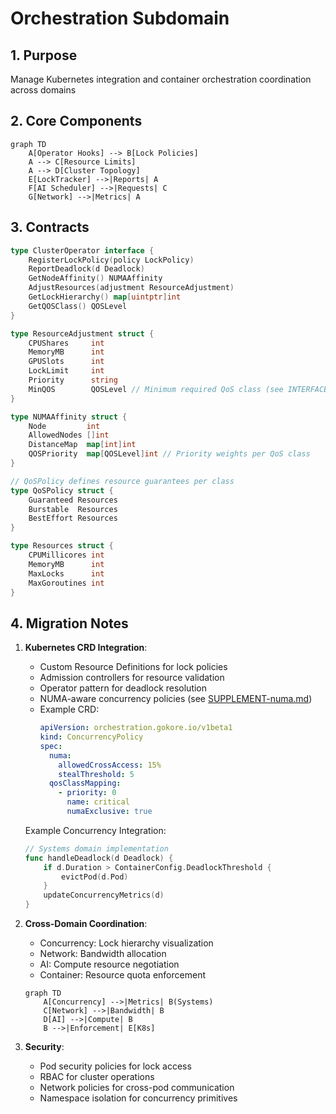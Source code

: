 # Orchestration Subdomain

## 1. Purpose
Manage Kubernetes integration and container orchestration coordination across domains

## 2. Core Components
```mermaid
graph TD
    A[Operator Hooks] --> B[Lock Policies]
    A --> C[Resource Limits]
    A --> D[Cluster Topology]
    E[LockTracker] -->|Reports| A
    F[AI Scheduler] -->|Requests| C
    G[Network] -->|Metrics| A
```

## 3. Contracts
```go
type ClusterOperator interface {
    RegisterLockPolicy(policy LockPolicy)
    ReportDeadlock(d Deadlock) 
    GetNodeAffinity() NUMAAffinity
    AdjustResources(adjustment ResourceAdjustment)
    GetLockHierarchy() map[uintptr]int
    GetQOSClass() QOSLevel
}

type ResourceAdjustment struct {
    CPUShares     int
    MemoryMB      int 
    GPUSlots      int
    LockLimit     int
    Priority      string
    MinQOS        QOSLevel // Minimum required QoS class (see INTERFACES.md)
}

type NUMAAffinity struct {
    Node         int
    AllowedNodes []int
    DistanceMap  map[int]int
    QOSPriority  map[QOSLevel]int // Priority weights per QoS class
}

// QoSPolicy defines resource guarantees per class
type QoSPolicy struct {
    Guaranteed Resources
    Burstable  Resources
    BestEffort Resources
}

type Resources struct {
    CPUMillicores int
    MemoryMB      int
    MaxLocks      int
    MaxGoroutines int
}
```

## 4. Migration Notes
1. **Kubernetes CRD Integration**:
   - Custom Resource Definitions for lock policies
   - Admission controllers for resource validation
   - Operator pattern for deadlock resolution
   - NUMA-aware concurrency policies (see [SUPPLEMENT-numa.md](../../01-Concurrency/01-ConcurrencyCore/SUPPLEMENT-numa.md))
   - Example CRD:
     ```yaml
     apiVersion: orchestration.gokore.io/v1beta1
     kind: ConcurrencyPolicy
     spec:
       numa:
         allowedCrossAccess: 15%
         stealThreshold: 5
       qosClassMapping:
         - priority: 0
           name: critical
           numaExclusive: true
     ```

   Example Concurrency Integration:
   ```go
   // Systems domain implementation
   func handleDeadlock(d Deadlock) {
       if d.Duration > ContainerConfig.DeadlockThreshold {
           evictPod(d.Pod)
       }
       updateConcurrencyMetrics(d)
   }
   ```

2. **Cross-Domain Coordination**:
   - Concurrency: Lock hierarchy visualization
   - Network: Bandwidth allocation
   - AI: Compute resource negotiation
   - Container: Resource quota enforcement
   ```mermaid
   graph TD
       A[Concurrency] -->|Metrics| B(Systems)
       C[Network] -->|Bandwidth| B
       D[AI] -->|Compute| B
       B -->|Enforcement| E[K8s]
   ```

3. **Security**:
   - Pod security policies for lock access
   - RBAC for cluster operations
   - Network policies for cross-pod communication
   - Namespace isolation for concurrency primitives
